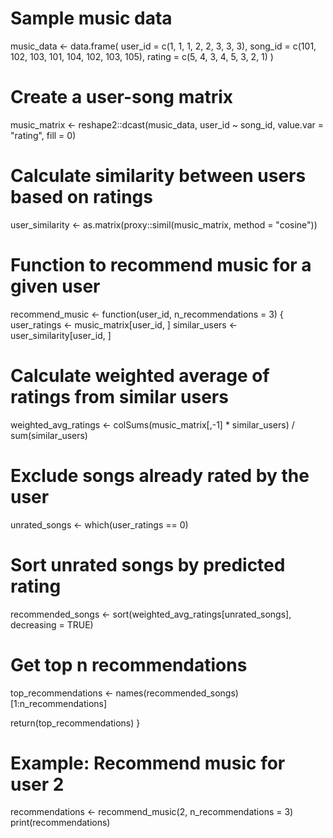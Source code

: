 # Sample music data
music_data <- data.frame(
  user_id = c(1, 1, 1, 2, 2, 3, 3, 3),
  song_id = c(101, 102, 103, 101, 104, 102, 103, 105),
  rating = c(5, 4, 3, 4, 5, 3, 2, 1)
)

# Create a user-song matrix
music_matrix <- reshape2::dcast(music_data, user_id ~ song_id, value.var = "rating", fill = 0)

# Calculate similarity between users based on ratings
user_similarity <- as.matrix(proxy::simil(music_matrix, method = "cosine"))

# Function to recommend music for a given user
recommend_music <- function(user_id, n_recommendations = 3) {
  user_ratings <- music_matrix[user_id, ]
  similar_users <- user_similarity[user_id, ]
  
  # Calculate weighted average of ratings from similar users
  weighted_avg_ratings <- colSums(music_matrix[,-1] * similar_users) / sum(similar_users)
  
  # Exclude songs already rated by the user
  unrated_songs <- which(user_ratings == 0)
  
  # Sort unrated songs by predicted rating
  recommended_songs <- sort(weighted_avg_ratings[unrated_songs], decreasing = TRUE)
  
  # Get top n recommendations
  top_recommendations <- names(recommended_songs)[1:n_recommendations]
  
  return(top_recommendations)
}

# Example: Recommend music for user 2
recommendations <- recommend_music(2, n_recommendations = 3)
print(recommendations)
